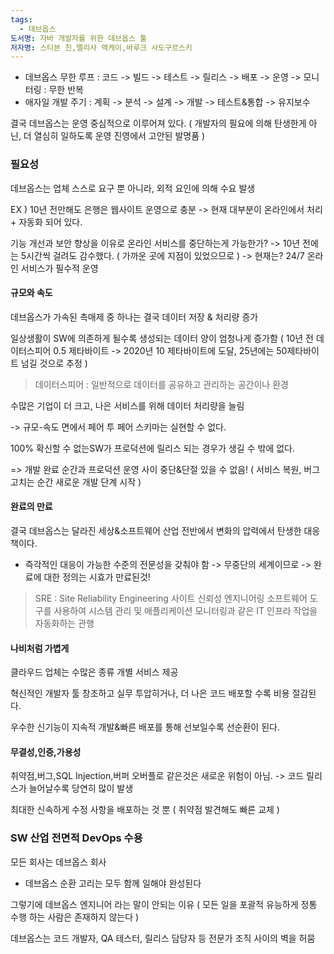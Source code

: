 ```yaml
---
tags:
  - 데브옵스
도서명: 자바 개발자를 위한 데브옵스 툴
저자명: 스티븐 친,멜리사 맥케이,바루크 사도구르스키
---
```

- 데브옵스 무한 루프 : 코드 -> 빌드 -> 테스트 -> 릴리스 -> 배포 -> 운영 -> 모니터링 : 무한 반복
- 애자일 개발 주기 : 계획 -> 분석 -> 설계 -> 개발 -> 테스트&통합 -> 유지보수

결국 데브옵스는 운영 중심적으로 이루어져 있다.
( 개발자의 필요에 의해 탄생한게 아닌, 더 열심히 일하도록 운영 진영에서 고안된 발명품 )
### 필요성

데브옵스는 업체 스스로 요구 뿐 아니라, 외적 요인에 의해 수요 발생

EX ) 10년 전만해도 은행은 웹사이트 운영으로 충분
-> 현재 대부분이 온라인에서 처리 + 자동화 되어 있다.

기능 개선과 보안 향상을 이유로 온라인 서비스를 중단하는게 가능한가?
-> 10년 전에는 5시간씩 걸려도 감수했다. ( 가까운 곳에 지점이 있었으므로 )
-> 현재는? 24/7 온라인 서비스가 필수적 운영
#### 규모와 속도

데브옵스가 가속된 촉매제 중 하나는 결국 데이터 저장 & 처리량 증가

일상생활이 SW에 의존하게 될수록 생성되는 데이터 양이 엄청나게 증가함
( 10년 전 데이터스피어 0.5 제타바이트 -> 2020년 10 제타바이트에 도달, 25년에는 50제타바이트 넘길 것으로 추정  )
> 데이터스피어 : 일반적으로 데이터를 공유하고 관리하는 공간이나 환경

수많은 기업이 더 크고, 나은 서비스를 위해 데이터 처리량을 늘림

-> 규모-속도 면에서 페어 투 페어 스키마는 실현할 수 없다.

100% 확신할 수 없는SW가 프로덕션에 릴리스 되는 경우가 생길 수 밖에 없다.

=> 개발 완료 순간과 프로덕션 운영 사이 중단&단절 있을 수 없음!
( 서비스 복원, 버그 고치는 순간 새로운 개발 단계 시작 )
#### 완료의 만료

결국 데브옵스는 달라진 세상&소프트웨어 산업 전반에서 변화의 압력에서 탄생한 대응책이다.

- 즉각적인 대응이 가능한 수준의 전문성을 갖춰야 함
	-> 무중단의 세계이므로
	-> 완료에 대한 정의는 시효가 만료된것!

> SRE : Site Reliability Engineering 사이트 신뢰성 엔지니어링
> 소프트웨어 도구를 사용하여 시스템 관리 및 애플리케이션 모니터링과 같은 IT 인프라 작업을 자동화하는 관행
#### 나비처럼 가볍게

클라우드 업체는 수많은 종류 개별 서비스 제공

혁신적인 개발자 툴 창조하고 실무 투압히거나, 더 나은 코드 배포할 수록 비용 절감된다.

우수한 신기능이 지속적 개발&빠른 배포를 통해 선보일수록 선순환이 된다.
#### 무결성,인증,가용성

취약점,버그,SQL Injection,버퍼 오버플로 같은것은 새로운 위험이 아님.
-> 코드 릴리스가 늘어날수록 당연히 많이 발생

 최대한 신속하게 수정 사항을 배포하는 것 뿐 ( 취약점 발견해도 빠른 교체 )

### SW 산업 전면적 DevOps 수용

모든 회사는 데브옵스 회사

- 데브옵스 순환 고리는 모두 함께 일해야 완성된다

그렇기에 데브옵스 엔지니어 라는 말이 안되는 이유
( 모든 일을 포괄적 유능하게 정통 수행 하는 사람은 존재하지 않는다 )

데브옵스는 코드 개발자, QA 테스터, 릴리스 담당자 등 전문가 조직 사이의 벽을 허뭄


